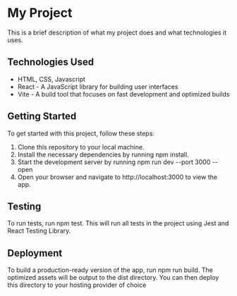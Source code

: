 # My Project
This is a brief description of what my project does and what technologies it uses.

## Technologies Used
- HTML, CSS, Javascript 
- React - A JavaScript library for building user interfaces
- Vite - A build tool that focuses on fast development and optimized builds

## Getting Started
To get started with this project, follow these steps:

1. Clone this repository to your local machine.
2. Install the necessary dependencies by running npm install.
3. Start the development server by running npm run dev --port 3000 --open 
4. Open your browser and navigate to http://localhost:3000 to view the app.

## Testing
To run tests, run npm test. This will run all tests in the project using Jest and React Testing Library.

## Deployment
To build a production-ready version of the app, run npm run build. The optimized assets will be output to the dist directory. You can then deploy this directory to your hosting provider of choice